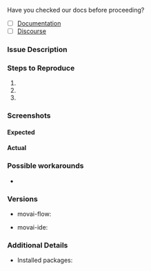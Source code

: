 Have you checked our docs before proceeding?
- [ ] [Documentation](https://flow.mov.ai/docs)
- [ ] [Discourse](https://forum.flow.mov.ai/)

### Issue Description
<!-- Describe your issue. -->

### Steps to Reproduce
<!-- Tell us how to reproduce it (include any useful information). -->
  1. 
  2. 
  3. 

### Screenshots
<!-- Include result of `docks ps | grep mov.ai` on your terminal. -->

#### Expected
<!-- Expected result. -->

#### Actual
<!-- Actual result. -->

### Possible workarounds
<!-- List steps for a possible work around if you found any -->
- 

### Versions
<!-- Result of `apt list movai-flow` command in your terminal -->
- movai-flow: 
<!-- Check the settings button on the IDE -->
- movai-ide: 

### Additional Details
<!-- Any additional detail you can provide. -->
- Installed packages:
